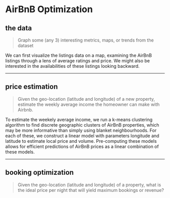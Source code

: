 # AirBnB Optimization

## the data
> Graph some (any 3) interesting metrics, maps, or trends from the dataset

We can first visualize the listings data on a map, examining the AirBnB listings through a lens
of average ratings and price. We might also be interested in the availabilities of these listings
looking backward.

---
## price estimation
> Given the geo-location (latitude and longitude) of a new property, estimate the weekly average 
> income the homeowner can make with Airbnb.

To estimate the weekely average income, we run a k-means clustering algorithm to find discrete 
geographic clusters of AirBnB properties, which may be more informative than simply using blanket
neighbourhoods. For each of these, we construct a linear model with parameters longitude and
latitude to estimate local price and volume. Pre-computing these models allows for efficient
predictions of AirBnB prices as a linear combination of these models.

---
## booking optimization
> Given the geo-location (latitude and longitude) of a property, what is the ideal price per night 
> that will yield maximum bookings or revenue?
